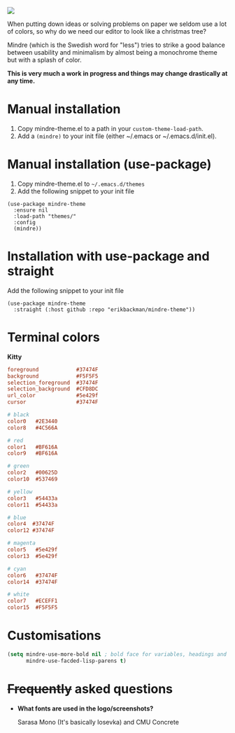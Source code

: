 ![](../assets/mindre-logo.png)

When putting down ideas or solving problems on paper we seldom use a lot of colors,
so why do we need our editor to look like a christmas tree?

Mindre (which is the Swedish word for "less") tries to strike a good balance between
usability and minimalism by almost being a monochrome theme but with a splash of color.

**This is very much a work in progress and things may change drastically at any time.**

# Manual installation
1. Copy mindre-theme.el to a path in your `custom-theme-load-path`.
2. Add a `(mindre)` to your init file (either ~/.emacs or ~/.emacs.d/init.el).

# Manual installation (use-package)
1. Copy mindre-theme.el to `~/.emacs.d/themes`
2. Add the following snippet to your init file

```elisp
(use-package mindre-theme
  :ensure nil
  :load-path "themes/"
  :config
  (mindre))
```

# Installation with use-package and straight
Add the following snippet to your init file

```elisp
(use-package mindre-theme
  :straight (:host github :repo "erikbackman/mindre-theme"))
```

# Terminal colors

**Kitty**

```ini
foreground            #37474F
background            #F5F5F5
selection_foreground  #37474F
selection_background  #CFD8DC
url_color             #5e429f
cursor                #37474F

# black
color0   #2E3440
color8   #4C566A

# red
color1   #BF616A
color9   #BF616A

# green
color2   #00625D
color10  #537469

# yellow
color3   #54433a
color11  #54433a

# blue
color4  #37474F
color12 #37474F

# magenta
color5   #5e429f
color13  #5e429f

# cyan
color6   #37474F
color14  #37474F

# white
color7   #ECEFF1
color15  #F5F5F5
```

# Customisations
```lisp
(setq mindre-use-more-bold nil ; bold face for variables, headings and such will
	  mindre-use-facded-lisp-parens t)
```

# ~~Frequently~~ asked questions
- **What fonts are used in the logo/screenshots?**

  Sarasa Mono (It's basically Iosevka) and CMU Concrete

